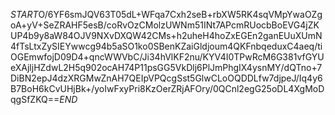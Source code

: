 $START$O/6YF6smJQV63T05dL+WFqa7Cxh2seB+rbXW5RK4sqVMpYwaOZgoA+yV+SeZRAHF5esB/coRvOzCMolzUWNm51INt7APcmRUocbBoEVG4jZKUP4b9y8aW84OJV9NXvDXQW42CMs+h2uheH4hoZxEGEn2ganEUuXUmN4fTsLtxZySIEYwwcg94b5aSO1ko0SBenKZaiGldjoum4QKFnbqeduxC4aeq/tiOGEmwfojD09D4+qncWWVbC/Ji34hVlKF2nu/KYV4I0TPwRcM6G381vfGYUeXAjljHZdwL2H5q902ocAH74P11psGG5VkDlj6PlJmPhgIX4ysnMY/dQTno+7DiBN2epJ4dzXRGMwZnAH7QEIpVPQcgSst5GlwCLoOQDDLfw7djpeJ/Iq4y6B7BoH6kCvUHjBk+/yoIwFxyPri8KzOerZRjAFOry/0QCnl2egG25oDL4XgMoDqgSfZKQ==$END$